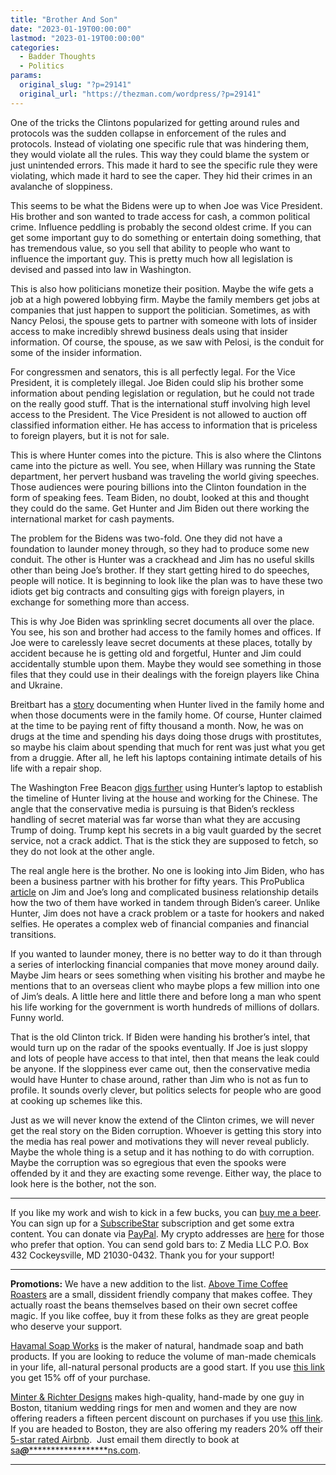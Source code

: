 ```yaml
---
title: "Brother And Son"
date: "2023-01-19T00:00:00"
lastmod: "2023-01-19T00:00:00"
categories:
  - Badder Thoughts
  - Politics
params:
  original_slug: "?p=29141"
  original_url: "https://thezman.com/wordpress/?p=29141"
---
```


One of the tricks the Clintons popularized for getting around rules and
protocols was the sudden collapse in enforcement of the rules and
protocols. Instead of violating one specific rule that was hindering
them, they would violate all the rules. This way they could blame the
system or just unintended errors. This made it hard to see the specific
rule they were violating, which made it hard to see the caper. They hid
their crimes in an avalanche of sloppiness.

This seems to be what the Bidens were up to when Joe was Vice President.
His brother and son wanted to trade access for cash, a common political
crime. Influence peddling is probably the second oldest crime. If you
can get some important guy to do something or entertain doing something,
that has tremendous value, so you sell that ability to people who want
to influence the important guy. This is pretty much how all legislation
is devised and passed into law in Washington.

This is also how politicians monetize their position. Maybe the wife
gets a job at a high powered lobbying firm. Maybe the family members get
jobs at companies that just happen to support the politician. Sometimes,
as with Nancy Pelosi, the spouse gets to partner with someone with lots
of insider access to make incredibly shrewd business deals using that
insider information. Of course, the spouse, as we saw with Pelosi, is
the conduit for some of the insider information.

For congressmen and senators, this is all perfectly legal. For the Vice
President, it is completely illegal. Joe Biden could slip his brother
some information about pending legislation or regulation, but he could
not trade on the really good stuff. That is the international stuff
involving high level access to the President. The Vice President is not
allowed to auction off classified information either. He has access to
information that is priceless to foreign players, but it is not for
sale.

This is where Hunter comes into the picture. This is also where the
Clintons came into the picture as well. You see, when Hillary was
running the State department, her pervert husband was traveling the
world giving speeches. Those audiences were pouring billions into the
Clinton foundation in the form of speaking fees. Team Biden, no doubt,
looked at this and thought they could do the same. Get Hunter and Jim
Biden out there working the international market for cash payments.

The problem for the Bidens was two-fold. One they did not have a
foundation to launder money through, so they had to produce some new
conduit. The other is Hunter was a crackhead and Jim has no useful
skills other than being Joe’s brother. If they start getting hired to do
speeches, people will notice. It is beginning to look like the plan was
to have these two idiots get big contracts and consulting gigs with
foreign players, in exchange for something more than access.

This is why Joe Biden was sprinkling secret documents all over the
place. You see, his son and brother had access to the family homes and
offices. If Joe were to carelessly leave secret documents at these
places, totally by accident because he is getting old and forgetful,
Hunter and Jim could accidentally stumble upon them. Maybe they would
see something in those files that they could use in their dealings with
the foreign players like China and Ukraine.

Breitbart has a <a
href="https://www.breitbart.com/politics/2023/01/18/exclusive-hunter-biden-lived-in-wilmington-house-with-classified-documents-while-bagging-millions-linked-to-the-highest-levels-of-chinese-intelligence/"
rel="noopener" target="_blank">story</a> documenting when Hunter lived
in the family home and when those documents were in the family home. Of
course, Hunter claimed at the time to be paying rent of fifty thousand a
month. Now, he was on drugs at the time and spending his days doing
those drugs with prostitutes, so maybe his claim about spending that
much for rent was just what you get from a druggie. After all, he left
his laptops containing intimate details of his life with a repair shop.

The Washington Free Beacon <a
href="https://freebeacon.com/biden-administration/photos-place-hunter-biden-in-corvette-at-site-of-classified-docs-in-july-2017/"
rel="noopener" target="_blank">digs further</a> using Hunter’s laptop to
establish the timeline of Hunter living at the house and working for the
Chinese. The angle that the conservative media is pursuing is that
Biden’s reckless handling of secret material was far worse than what
they are accusing Trump of doing. Trump kept his secrets in a big vault
guarded by the secret service, not a crack addict. That is the stick
they are supposed to fetch, so they do not look at the other angle.

The real angle here is the brother. No one is looking into Jim Biden,
who has been a business partner with his brother for fifty years. This
ProPublica <a
href="https://www.propublica.org/article/the-profitable-business-of-being-joe-bidens-brother"
rel="noopener" target="_blank">article</a> on Jim and Joe’s long and
complicated business relationship details how the two of them have
worked in tandem through Biden’s career. Unlike Hunter, Jim does not
have a crack problem or a taste for hookers and naked selfies. He
operates a complex web of financial companies and financial transitions.

If you wanted to launder money, there is no better way to do it than
through a series of interlocking financial companies that move money
around daily. Maybe Jim hears or sees something when visiting his
brother and maybe he mentions that to an overseas client who maybe plops
a few million into one of Jim’s deals. A little here and little there
and before long a man who spent his life working for the government is
worth hundreds of millions of dollars. Funny world.

That is the old Clinton trick. If Biden were handing his brother’s
intel, that would turn up on the radar of the spooks eventually. If Joe
is just sloppy and lots of people have access to that intel, then that
means the leak could be anyone. If the sloppiness ever came out, then
the conservative media would have Hunter to chase around, rather than
Jim who is not as fun to profile. It sounds overly clever, but politics
selects for people who are good at cooking up schemes like this.

Just as we will never know the extend of the Clinton crimes, we will
never get the real story on the Biden corruption. Whoever is getting
this story into the media has real power and motivations they will never
reveal publicly. Maybe the whole thing is a setup and it has nothing to
do with corruption. Maybe the corruption was so egregious that even the
spooks were offended by it and they are exacting some revenge. Either
way, the place to look here is the bother, not the son.

------------------------------------------------------------------------

If you like my work and wish to kick in a few bucks, you can
<a href="https://www.buymeacoffee.com/mujolulu" rel="noopener"
target="_blank">buy me a beer</a>. You can sign up for a
<a href="https://www.subscribestar.com/the-z-blog" rel="noopener"
target="_blank">SubscribeStar</a> subscription and get some extra
content. You can donate via <a
href="https://www.paypal.com/donate/?cmd=_s-xclick&amp;hosted_button_id=UDAS2Q8JYA6CN&amp;source=url"
rel="noopener" target="_blank">PayPal</a>. My crypto addresses are
<a href="https://thezman.com/wordpress/?page_id=22713" rel="noopener"
target="_blank">here</a> for those who prefer that option. You can send
gold bars to: Z Media LLC P.O. Box 432 Cockeysville, MD 21030-0432.
Thank you for your support!

------------------------------------------------------------------------

**Promotions:** We have a new addition to the list.
<a href="https://abovetimecoffee.com/" rel="noopener"
target="_blank">Above Time Coffee Roasters</a> are a small, dissident
friendly company that makes coffee. They actually roast the beans
themselves based on their own secret coffee magic. If you like coffee,
buy it from these folks as they are great people who deserve your
support.

<a href="https://havamalsoapworks.com/" rel="noopener"
target="_blank">Havamal Soap Works</a> is the maker of natural, handmade
soap and bath products. If you are looking to reduce the volume of
man-made chemicals in your life, all-natural personal products are a
good start. If you use
<a href="https://havamalsoapworks.com/discount/ZMAN" rel="noopener"
target="_blank">this link</a> you get 15% off of your purchase.

<a href="https://www.minterandrichterdesigns.com/"
rel="noreferrer nofollow noopener" target="_blank">Minter &amp; Richter
Designs</a> makes high-quality, hand-made by one guy in Boston, titanium
wedding rings for men and women and they are now offering readers a
fifteen percent discount on purchases if you use
<a href="https://www.minterandrichterdesigns.com/discount/ZMAN"
rel="noreferrer nofollow noopener" target="_blank">this link</a>.
<span class="highlight"><span class="colour"><span class="font"><span class="size">If
you are headed to Boston, they are also offering my readers 20% off
their <a
href="https://www.airbnb.com/users/7988017/listings?user_id=7988017&amp;s=3"
rel="noopener noreferrer" target="_blank">5-star rated Airbnb</a>.  Just
email them directly to book at
<a href="mailto:sa***@*********************ns.com"
data-original-string="L7P1iaqTPpHyZuaNytm1GQ==cb7JOdQW42X+yQndZ8r0aGnO/1WaA9k7r+r9tFPFw8m2e/fG6YKDDvcGE/gEdT3WmpJ"><span
class="apbct-email-encoder"
data-original-string="jPcIwo/vkau8HxO4Nq5zYQ==cb78wh7Qg9Ho2/V6xoXIFpn5dISMvHoEHPw+JtNNbmCQ/YNhoo2csqIDqEmUJ1wwqi8"
title="This contact has been encoded by Anti-Spam by CleanTalk. Click to decode. To finish the decoding make sure that JavaScript is enabled in your browser.">sa<span
class="apbct-blur">***</span>@<span
class="apbct-blur">*********************</span>ns.com</span></a>.</span></span></span></span>

------------------------------------------------------------------------
